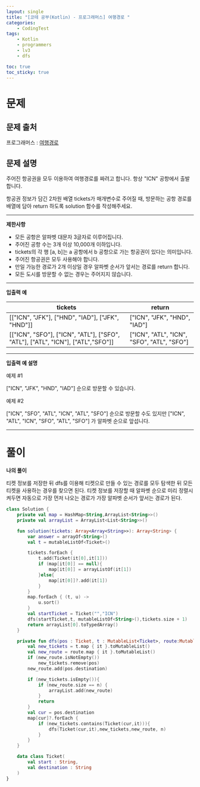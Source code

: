 ```yaml
---
layout: single
title: "[코테 공부(Kotlin) - 프로그래머스] 여행경로 "
categories: 
    - CodingTest
tags:
    - Kotlin
    - programmers
    - lv3
    - dfs

toc: true
toc_sticky: true
---
```


# 문제
## 문제 출처
프로그래머스 : [여행경로](https://programmers.co.kr/learn/courses/30/lessons/43164)

## 문제 설명

주어진 항공권을 모두 이용하여 여행경로를 짜려고 합니다. 항상 "ICN" 공항에서 출발합니다.

항공권 정보가 담긴 2차원 배열 tickets가 매개변수로 주어질 때, 방문하는 공항 경로를 배열에 담아 return 하도록 solution 함수를 작성해주세요.

---

**제한사항**

- 모든 공항은 알파벳 대문자 3글자로 이루어집니다.
- 주어진 공항 수는 3개 이상 10,000개 이하입니다.
- tickets의 각 행 [a, b]는 a 공항에서 b 공항으로 가는 항공권이 있다는 의미입니다.
- 주어진 항공권은 모두 사용해야 합니다.
- 만일 가능한 경로가 2개 이상일 경우 알파벳 순서가 앞서는 경로를 return 합니다.
- 모든 도시를 방문할 수 없는 경우는 주어지지 않습니다.

---

**입출력 예**

|tickets	|return|
|-|-|
|[["ICN", "JFK"], ["HND", "IAD"], ["JFK", "HND"]]|	["ICN", "JFK", "HND", "IAD"]|
|[["ICN", "SFO"], ["ICN", "ATL"], ["SFO", "ATL"], ["ATL", "ICN"], ["ATL","SFO"]]|	["ICN", "ATL", "ICN", "SFO", "ATL", "SFO"]|

---

**입출력 예 설명**

예제 #1

["ICN", "JFK", "HND", "IAD"] 순으로 방문할 수 있습니다.

예제 #2

["ICN", "SFO", "ATL", "ICN", "ATL", "SFO"] 순으로 방문할 수도 있지만 ["ICN", "ATL", "ICN", "SFO", "ATL", "SFO"] 가 알파벳 순으로 앞섭니다.

---

# 풀이

**나의 풀이**

티켓 정보를 저장한 뒤 dfs를 이용해 티켓으로 만들 수 있는 경로를 모두 탐색한 뒤 모든 티켓을 사용하는 경우를 찾으면 된다. 티켓 정보를 저장할 때 알파벳 순으로 미리 정렬시켜두면 자동으로 가장 먼저 나오는 경로가 가장 알파벳 순서가 앞서는 경로가 된다.

```kotlin
class Solution {
    private val map = HashMap<String,ArrayList<String>>()
    private val arrayList = ArrayList<List<String>>()

    fun solution(tickets: Array<Array<String>>): Array<String> {
        var answer = arrayOf<String>()
        val t = mutableListOf<Ticket>()

        tickets.forEach {
            t.add(Ticket(it[0],it[1]))
            if (map[it[0]] == null){
                map[it[0]] = arrayListOf(it[1])
            }else{
                map[it[0]]?.add(it[1])
            }
        }
        map.forEach { (t, u) ->
            u.sort()
        }
        val startTicket = Ticket("","ICN")
        dfs(startTicket,t, mutableListOf<String>(),tickets.size + 1)
        return arrayList[0].toTypedArray()
    }

    private fun dfs(pos : Ticket, t : MutableList<Ticket>, route:MutableList<String>,n : Int){
        val new_tickets = t.map { it }.toMutableList()
        val new_route = route.map { it }.toMutableList()
        if (new_route.isNotEmpty())
            new_tickets.remove(pos)
        new_route.add(pos.destination)

        if (new_tickets.isEmpty()){
            if (new_route.size == n) {
                arrayList.add(new_route)
            }
            return
        }
        val cur = pos.destination
        map[cur]?.forEach {
            if (new_tickets.contains(Ticket(cur,it))){
                dfs(Ticket(cur,it),new_tickets,new_route, n)
            }
        }
    }

    data class Ticket(
        val start : String,
        val destination : String
    )
}
```

